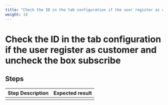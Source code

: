 ```yaml
---
title: "Check the ID in the tab configuration if the user register as customer and uncheck the box subscribe"
weight: 18
---
```


# Check the ID in the tab configuration if the user register as customer and uncheck the box subscribe
## Steps
| Step Description | Expected result |
| ----- | ----- |
|  |  |
